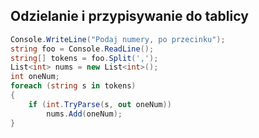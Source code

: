 ## Odzielanie i przypisywanie do tablicy

```csharp
Console.WriteLine("Podaj numery, po przecinku");
string foo = Console.ReadLine();
string[] tokens = foo.Split(',');
List<int> nums = new List<int>();
int oneNum;
foreach (string s in tokens)
{
    if (int.TryParse(s, out oneNum)) 
        nums.Add(oneNum);
}
```